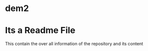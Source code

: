 # dem2
<h1>Its a Readme File</h1>
<p>This contain the over all information of the repository and its content</p>